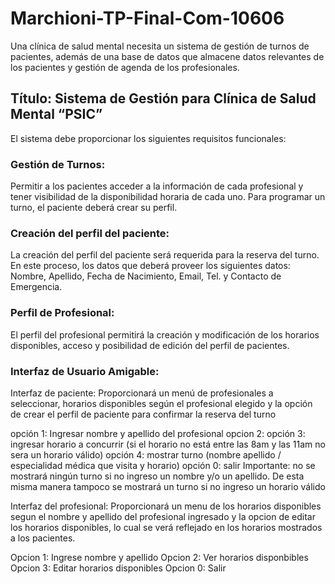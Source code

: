 # Marchioni-TP-Final-Com-10606 #

Una clínica de salud mental necesita un sistema de gestión de turnos de pacientes, además de una base de datos que almacene datos relevantes de los pacientes y gestión de agenda de los profesionales. 

## Título: Sistema de Gestión para Clínica de Salud Mental “PSIC” ##

El sistema debe proporcionar los siguientes requisitos funcionales:


### Gestión de Turnos: ###

Permitir a los pacientes acceder a la información de cada profesional y tener visibilidad de la disponibilidad horaria de cada uno. Para programar un turno, el paciente deberá crear su perfil. 

### Creación del perfil del paciente:

La creación del perfil del paciente será requerida para la reserva del turno. En este proceso, los datos que deberá proveer los siguientes datos: Nombre, Apellido, Fecha de Nacimiento, Email, Tel. y Contacto de Emergencia. 

### Perfil de Profesional:
El perfil del profesional permitirá la creación y modificación de los horarios disponibles, acceso y posibilidad de edición del perfil de pacientes.

### Interfaz de Usuario Amigable:

Interfaz de paciente: Proporcionará un menú de profesionales a seleccionar, horarios disponibles según el profesional elegido y la opción de crear el perfil de paciente para confirmar la reserva del turno

opción 1: Ingresar nombre y apellido del profesional
opcion 2: 
opción 3: ingresar horario a concurrir (si el horario no está entre las 8am y las 11am no sera un horario válido)
opción 4: mostrar turno (nombre apellido / especialidad médica que visita y horario)
opción 0: salir
Importante: no se mostrará ningún turno si no ingreso un nombre y/o un apellido. De esta misma manera tampoco se mostrará un turno si no ingreso un horario válido

Interfaz del profesional: Proporcionará un menu de los horarios disponibles segun el nombre y apellido del profesional ingresado y la opcion de editar los horarios disponibles, lo cual se verá reflejado en los horarios mostrados a los pacientes.

Opcion 1: Ingrese nombre y apellido
Opcion 2: Ver horarios disponbibles
Opcion 3: Editar horarios disponibles
Opcion 0: Salir

